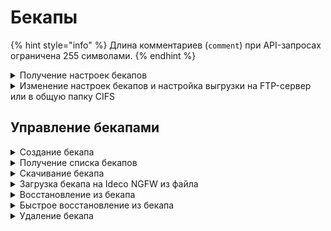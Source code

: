 # Бекапы

{% hint style="info" %}
Длина комментариев (`comment`) при API-запросах ограничена 255 символами.
{% endhint %}

<details>
<summary>Получение настроек бекапов</summary>

```
GET /backup/settings
```

**Ответ на успешный запрос:**

```json5
{
   "common": {
      "hour": "integer",
      "rotate": "weekly | monthly"
   },
   "ftp": {
      "enabled": "boolean",
      "server": "string",
      "login": "string",
      "password": "string",
      "remote_dir": "string"
   },
   "cifs": {
      "enabled": "boolean",
      "server": "string",
      "login": "string",
      "password": "string",
      "remote_dir": "string"
   }
}
```

* `common` - общие настройки бекапов;
  * `hour` - час, в который делается автоматический бекап, число от 0 до
    23;
  * `rotate` - удалять бекапы старше недели (`weekly`) или месяца
    (`monthly`);
* `ftp` - настройки выгрузки бекапов на FTP:
  * `enabled` - выгрузка включена/выключена;
  * `server` - адрес сервера, валидный домен или IP-адрес;
  * `login` - логин, не пустая строка;
  * `password` - пароль, не пустая строка, до 42 символов;
  * `remote_dir` - удаленный каталог, не пустая строка;
* `cifs` - настройки выгрузки бекапов в общую папку CIFS:
  * `enabled` - выгрузка включена/выключена;
  * `server` - адрес сервера, валидный домен или IP-адрес;
  * `login` - логин, не пустая строка;
  * `password` - пароль, не пустая строка, до 42 символов;
  * `remote_dir` - удаленный каталог, не пустая строка.

</details>

<details>
<summary>Изменение настроек бекапов и настройка выгрузки на FTP-сервер или в общую папку CIFS</summary>

```
PUT /backup/settings
```

**Json-тело запроса:**

```json5
{
   "common": {
      "hour": "integer",
      "rotate": "weekly | monthly"
   },
   "ftp": {
      "enabled": "boolean",
      "server": "string",
      "login": "string",
      "password": "string",
      "remote_dir": "string"
   },
   "cifs": {
      "enabled": "boolean",
      "server": "string",
      "login": "string",
      "password": "string",
      "remote_dir": "string"
   }
}
```

Ответ: 200 ОК

</details>

## Управление бекапами

<details>
<summary>Создание бекапа</summary>

```
POST /backup/backups
```

**Json-тело запроса:**

```json5
{
   "comment": "string" //(комментарий, произвольный текст)
}
```

**Ответ на успешный запрос:**

```json5
{
    "id": "string"
}
```

</details>

<details>
<summary>Получение списка бекапов</summary>

```
GET /backup/backups
```

**Ответ на успешный запрос:**

```json5
{
   "id": "string",
   "version": {
      "major": "integer",
      "minor": "integer",
      "build": "integer",
      "timestamp": "integer",
      "vendor": "Ideco",
      "product": "UTM" | "CC",
      "kind": "FSTEK" | "VPP" | "STANDARD" | "BPF",
      "release_type": "release" | "beta" | "devel"
   },
   "timestamp": "float",
   "comment": "string",
   "md5": "string",
   "size": "integer",
   "fast_restore_allowed": "boolean"
}
```

* `id` - идентификатор бекапа;
* `version` - версия системы:
  * `major` -мажорный номер версии;
  * `minor` - минорный номер версии;
  * `build` - номер сборки;
  * `timestamp` - время выхода версии; 
  * `vendor` - вендор ("Ideco");
  * `product` - код продукта;
  * `kind` - вид продукта;
  * `release_type` - тип релиза;
* `timestamp` - дата/время создания бекапа в формате UNIX timestamp;
* `comment` - комментарий, произвольный текст;
* `md5` - контрольная сумма файла бекапа (`data.tar`);
* `size` - размер бекапа, байт;
* `fast_restore_allowed` - можно ли выполнить быстрое восстановление из данного бекапа (версия идентична системной).

</details>

<details>
<summary>Скачивание бекапа</summary>

```
GET /backup/download/<id бекапа>
```

Ответ: тело бекапа.

</details>

<details>
<summary>Загрузка бекапа на Ideco NGFW из файла</summary>

```
POST /backup/upload
```

Используйте стандартный POST-запрос на загрузку файла. Название поля в форме должно
быть `backup_file`.

**Ответ на успешный запрос:**

```json5
{
   "id": "string"
}
```

</details>

<details>
<summary>Восстановление из бекапа</summary>

```
POST /backup/backups/<id бекапа>/apply
```

Ответ: 200 ОК

</details>

<details>
<summary>Быстрое восстановление из бекапа</summary>

```
POST /backup/backups/<id бекапа>/apply/fast
```

Ответ: 200 ОК

</details>

<details>
<summary>Удаление бекапа</summary>

```
DELETE /backup/backups/<id бекапа>
```

Ответ: 200 ОК

</details>